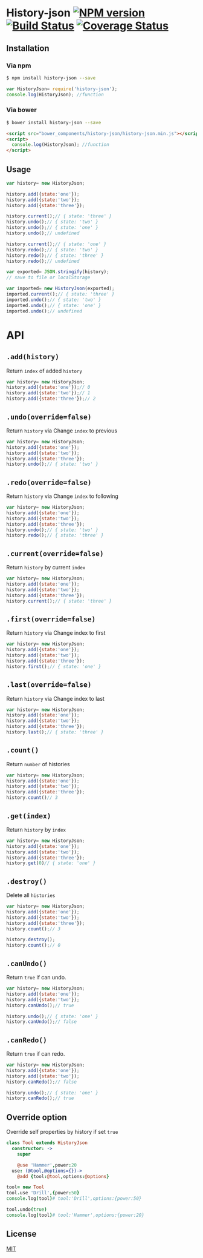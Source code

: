 # History-json [![NPM version][npm-image]][npm] [![Build Status][travis-image]][travis] [![Coverage Status][coveralls-image]][coveralls]

## Installation
### Via npm
```bash
$ npm install history-json --save
```
```js
var HistoryJson= require('history-json');
console.log(HistoryJson); //function
```

### Via bower
```bash
$ bower install history-json --save
```
```html
<script src="bower_components/history-json/history-json.min.js"></script>
<script>
  console.log(HistoryJson); //function
</script>
```

## Usage
```js
var history= new HistoryJson;

history.add({state:'one'});
history.add({state:'two'});
history.add({state:'three'});

history.current();// { state: 'three' }
history.undo();// { state: 'two' }
history.undo();// { state: 'one' }
history.undo();// undefined

history.current();// { state: 'one' }
history.redo();// { state: 'two' }
history.redo();// { state: 'three' }
history.redo();// undefined

var exported= JSON.stringify(history);
// save to file or localStorage

var imported= new HistoryJson(exported);
imported.current();// { state: 'three' }
imported.undo();// { state: 'two' }
imported.undo();// { state: 'one' }
imported.undo();// undefined
```

# API
## `.add(history)`
Return `index` of added `history`

```js
var history= new HistoryJson;
history.add({state:'one'});// 0
history.add({state:'two'});// 1
history.add({state:'three'});// 2
```

## `.undo(override=false)`
Return `history` via Change `index` to previous

```js
var history= new HistoryJson;
history.add({state:'one'});
history.add({state:'two'});
history.add({state:'three'});
history.undo();// { state: 'two' }
```

## `.redo(override=false)`
Return `history` via Change `index` to following

```js
var history= new HistoryJson;
history.add({state:'one'});
history.add({state:'two'});
history.add({state:'three'});
history.undo();// { state: 'two' }
history.redo();// { state: 'three' }
```

## `.current(override=false)`
Return `history` by current `index`

```js
var history= new HistoryJson;
history.add({state:'one'});
history.add({state:'two'});
history.add({state:'three'});
history.current();// { state: 'three' }
```

## `.first(override=false)`
Return `history` via Change index to first

```js
var history= new HistoryJson;
history.add({state:'one'});
history.add({state:'two'});
history.add({state:'three'});
history.first();// { state: 'one' }
```

## `.last(override=false)`
Return `history` via Change index to last

```js
var history= new HistoryJson;
history.add({state:'one'});
history.add({state:'two'});
history.add({state:'three'});
history.last();// { state: 'three' }
```

## `.count()`
Return `number` of histories

```js
var history= new HistoryJson;
history.add({state:'one'});
history.add({state:'two'});
history.add({state:'three'});
history.count()// 3
```

## `.get(index)`
Return `history` by `index`

```js
var history= new HistoryJson;
history.add({state:'one'});
history.add({state:'two'});
history.add({state:'three'});
history.get(0)// { state: 'one' }
```

## `.destroy()`
Delete all `histories`

```js
var history= new HistoryJson;
history.add({state:'one'});
history.add({state:'two'});
history.add({state:'three'});
history.count();// 3

history.destroy();
history.count();// 0
```

## `.canUndo()`
Return `true` if can undo.

```js
var history= new HistoryJson;
history.add({state:'one'});
history.add({state:'two'});
history.canUndo();// true

history.undo();// { state: 'one' }
history.canUndo();// false
```

## `.canRedo()`
Return `true` if can redo.

```js
var history= new HistoryJson;
history.add({state:'one'});
history.add({state:'two'});
history.canRedo();// false

history.undo();// { state: 'one' }
history.canRedo();// true
```

## Override option
Override self properties by history if set `true`

```coffee
class Tool extends HistoryJson
  constructor: ->
    super

    @use 'Hammer',power:20
  use: (@tool,@options={})->
    @add {tool:@tool,options:@options}

tool= new Tool
tool.use 'Drill',{power:50}
console.log(tool)# tool:'Drill',options:{power:50}

tool.undo(true)
console.log(tool)# tool:'Hammer',options:{power:20}
```

License
---
[MIT][License]

[License]: http://59naga.mit-license.org/

[npm-image]:https://img.shields.io/npm/v/history-json.svg?style=flat-square
[npm]: https://npmjs.org/package/history-json
[travis-image]: http://img.shields.io/travis/59naga/history-json.svg?style=flat-square
[travis]: https://travis-ci.org/59naga/history-json
[coveralls-image]: http://img.shields.io/coveralls/59naga/history-json.svg?style=flat-square
[coveralls]: https://coveralls.io/r/59naga/history-json?branch=master